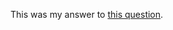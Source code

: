 This was my answer to [this question](https://stackoverflow.com/questions/76622065/6502-loops-and-macros-with-kick-assembler).
